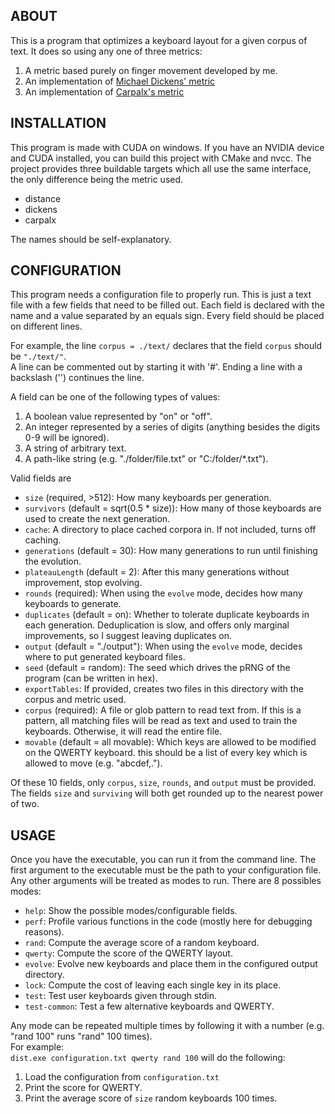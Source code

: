 ABOUT
-----

This is a program that optimizes a keyboard layout for a given corpus of text. It does so using any one of three metrics:
1. A metric based purely on finger movement developed by me.
2. An implementation of [Michael Dickens' metric](https://github.com/michaeldickens/Typing)
3. An implementation of [Carpalx's metric](https://mk.bcgsc.ca/carpalx/)


INSTALLATION
-----
This program is made with CUDA on windows. If you have an NVIDIA device and CUDA installed, you can build this project with CMake and nvcc.
The project provides three buildable targets which all use the same interface, the only difference being the metric used.
- distance
- dickens
- carpalx  

The names should be self-explanatory.


CONFIGURATION
-----
This program needs a configuration file to properly run. This is just a text file with a few fields that need to be filled out.
Each field is declared with the name and a value separated by an equals sign. Every field should be placed on different lines.  

For example, the line `corpus = ./text/` declares that the field `corpus` should be `"./text/"`.  
A line can be commented out by starting it with '#'. Ending a line with a backslash ('\') continues the line.

A field can be one of the following types of values:
1. A boolean value represented by "on" or "off".
2. An integer represented by a series of digits (anything besides the digits 0-9 will be ignored).
3. A string of arbitrary text.
4. A path-like string (e.g. "./folder/file.txt" or "C:/folder/*.txt").

Valid fields are
- `size` (required, >512): How many keyboards per generation.
- `survivors` (default = sqrt(0.5 * size)): How many of those keyboards are used to create the next generation.
- `cache`: A directory to place cached corpora in. If not included, turns off caching.
- `generations` (default = 30): How many generations to run until finishing the evolution.
- `plateauLength` (default = 2): After this many generations without improvement, stop evolving.
- `rounds` (required): When using the `evolve` mode, decides how many keyboards to generate.
- `duplicates` (default = on): Whether to tolerate duplicate keyboards in each generation. Deduplication is slow,
  and offers only marginal improvements, so I suggest leaving duplicates on.
- `output` (default = "./output"): When using the `evolve` mode, decides where to put generated keyboard files.
- `seed` (default = random): The seed which drives the pRNG of the program (can be written in hex).
- `exportTables`: If provided, creates two files in this directory with the corpus and metric used.
- `corpus` (required): A file or glob pattern to read text from. If this is a pattern, all matching files will be read
  as text and used to train the keyboards. Otherwise, it will read the entire file.
- `movable` (default = all movable): Which keys are allowed to be modified on the QWERTY keyboard.
  this should be a list of every key which is allowed to move (e.g. "abcdef,.").

Of these 10 fields, only `corpus`, `size`, `rounds`, and `output` must be provided.  
The fields `size` and `surviving` will both get rounded up to the nearest power of two.

USAGE
-----
Once you have the executable, you can run it from the command line.
The first argument to the executable must be the path to your configuration file.
Any other arguments will be treated as modes to run.
There are 8 possibles modes:
- `help`: Show the possible modes/configurable fields.
- `perf`: Profile various functions in the code (mostly here for debugging reasons).
- `rand`: Compute the average score of a random keyboard.
- `qwerty`: Compute the score of the QWERTY layout.
- `evolve`: Evolve new keyboards and place them in the configured output directory.
- `lock`: Compute the cost of leaving each single key in its place.
- `test`: Test user keyboards given through stdin.
- `test-common`: Test a few alternative keyboards and QWERTY.

Any mode can be repeated multiple times by following it with a number (e.g. "rand 100" runs "rand" 100 times).  
For example:  
`dist.exe configuration.txt qwerty rand 100` will do the following:
1. Load the configuration from `configuration.txt`
2. Print the score for QWERTY.
3. Print the average score of `size` random keyboards 100 times.
